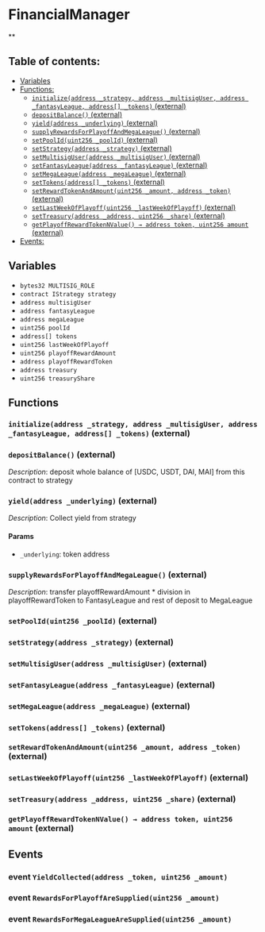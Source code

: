# FinancialManager
**


## Table of contents:
- [Variables](#variables)
- [Functions:](#functions)
  - [`initialize(address _strategy, address _multisigUser, address _fantasyLeague, address[] _tokens)` (external) ](#financialmanager-initialize-address-address-address-address---)
  - [`depositBalance()` (external) ](#financialmanager-depositbalance--)
  - [`yield(address _underlying)` (external) ](#financialmanager-yield-address-)
  - [`supplyRewardsForPlayoffAndMegaLeague()` (external) ](#financialmanager-supplyrewardsforplayoffandmegaleague--)
  - [`setPoolId(uint256 _poolId)` (external) ](#financialmanager-setpoolid-uint256-)
  - [`setStrategy(address _strategy)` (external) ](#financialmanager-setstrategy-address-)
  - [`setMultisigUser(address _multisigUser)` (external) ](#financialmanager-setmultisiguser-address-)
  - [`setFantasyLeague(address _fantasyLeague)` (external) ](#financialmanager-setfantasyleague-address-)
  - [`setMegaLeague(address _megaLeague)` (external) ](#financialmanager-setmegaleague-address-)
  - [`setTokens(address[] _tokens)` (external) ](#financialmanager-settokens-address---)
  - [`setRewardTokenAndAmount(uint256 _amount, address _token)` (external) ](#financialmanager-setrewardtokenandamount-uint256-address-)
  - [`setLastWeekOfPlayoff(uint256 _lastWeekOfPlayoff)` (external) ](#financialmanager-setlastweekofplayoff-uint256-)
  - [`setTreasury(address _address, uint256 _share)` (external) ](#financialmanager-settreasury-address-uint256-)
  - [`getPlayoffRewardTokenNValue() → address token, uint256 amount` (external) ](#financialmanager-getplayoffrewardtokennvalue--)
- [Events:](#events)

## Variables <a name="variables"></a>
- `bytes32 MULTISIG_ROLE`
- `contract IStrategy strategy`
- `address multisigUser`
- `address fantasyLeague`
- `address megaLeague`
- `uint256 poolId`
- `address[] tokens`
- `uint256 lastWeekOfPlayoff`
- `uint256 playoffRewardAmount`
- `address playoffRewardToken`
- `address treasury`
- `uint256 treasuryShare`

## Functions <a name="functions"></a>

### `initialize(address _strategy, address _multisigUser, address _fantasyLeague, address[] _tokens)` (external) <a name="financialmanager-initialize-address-address-address-address---"></a>


### `depositBalance()` (external) <a name="financialmanager-depositbalance--"></a>

*Description*: deposit whole balance of [USDC, USDT, DAI, MAI] from this contract to strategy

### `yield(address _underlying)` (external) <a name="financialmanager-yield-address-"></a>

*Description*: Collect yield from strategy


#### Params
 - `_underlying`: token address

### `supplyRewardsForPlayoffAndMegaLeague()` (external) <a name="financialmanager-supplyrewardsforplayoffandmegaleague--"></a>

*Description*: transfer playoffRewardAmount * division in playoffRewardToken to FantasyLeague and rest of deposit to MegaLeague

### `setPoolId(uint256 _poolId)` (external) <a name="financialmanager-setpoolid-uint256-"></a>


### `setStrategy(address _strategy)` (external) <a name="financialmanager-setstrategy-address-"></a>


### `setMultisigUser(address _multisigUser)` (external) <a name="financialmanager-setmultisiguser-address-"></a>


### `setFantasyLeague(address _fantasyLeague)` (external) <a name="financialmanager-setfantasyleague-address-"></a>


### `setMegaLeague(address _megaLeague)` (external) <a name="financialmanager-setmegaleague-address-"></a>


### `setTokens(address[] _tokens)` (external) <a name="financialmanager-settokens-address---"></a>


### `setRewardTokenAndAmount(uint256 _amount, address _token)` (external) <a name="financialmanager-setrewardtokenandamount-uint256-address-"></a>


### `setLastWeekOfPlayoff(uint256 _lastWeekOfPlayoff)` (external) <a name="financialmanager-setlastweekofplayoff-uint256-"></a>


### `setTreasury(address _address, uint256 _share)` (external) <a name="financialmanager-settreasury-address-uint256-"></a>


### `getPlayoffRewardTokenNValue() → address token, uint256 amount` (external) <a name="financialmanager-getplayoffrewardtokennvalue--"></a>

## Events <a name="events"></a>
### event `YieldCollected(address _token, uint256 _amount)` <a name="financialmanager-yieldcollected-address-uint256-"></a>


### event `RewardsForPlayoffAreSupplied(uint256 _amount)` <a name="financialmanager-rewardsforplayoffaresupplied-uint256-"></a>


### event `RewardsForMegaLeagueAreSupplied(uint256 _amount)` <a name="financialmanager-rewardsformegaleaguearesupplied-uint256-"></a>


